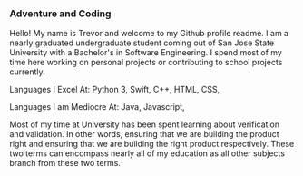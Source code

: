 ### Adventure and Coding

Hello! My name is Trevor and welcome to my Github profile readme. I am a nearly graduated undergraduate student coming out of San Jose State University with a Bachelor's in Software Engineering. I spend most of my time here working on personal projects or contributing to school projects currently.

Languages I Excel At:
Python 3,
Swift,
C++,
HTML,
CSS,

Languages I am Mediocre At:
Java,
Javascript,

Most of my time at University has been spent learning about verification and validation. In other words, ensuring that we are building the product right and ensuring that we are building the right product respectively. These two terms can encompass nearly all of my education as all other subjects branch from these two terms.


